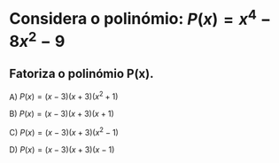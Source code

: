 # Considera o polinómio: $P(x)= x^{4}-8x^{2}-9$

## Fatoriza o polinómio P(x). 

A) $P(x) = (x-3)(x+3) (x^{2} + 1)$ 

B) $P(x) = (x-3)(x+3) (x + 1)$

C) $P(x) = (x-3)(x+3) (x^{2} - 1)$

D) $P(x) = (x-3)(x+3) (x - 1)$

